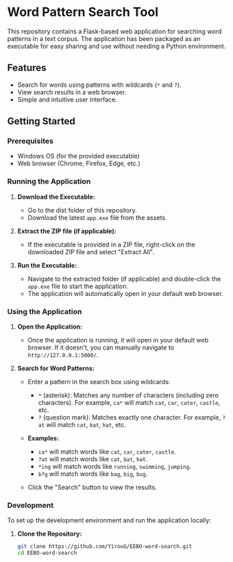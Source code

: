 # Word Pattern Search Tool

This repository contains a Flask-based web application for searching word patterns in a text corpus. The application has been packaged as an executable for easy sharing and use without needing a Python environment.

## Features

- Search for words using patterns with wildcards (`*` and `?`).
- View search results in a web browser.
- Simple and intuitive user interface.

## Getting Started

### Prerequisites

- Windows OS (for the provided executable)
- Web browser (Chrome, Firefox, Edge, etc.)

### Running the Application

1. **Download the Executable:**

   - Go to the dist folder of this repository.
   - Download the latest `app.exe` file from the assets.

2. **Extract the ZIP file (if applicable):**

   - If the executable is provided in a ZIP file, right-click on the downloaded ZIP file and select "Extract All".

3. **Run the Executable:**

   - Navigate to the extracted folder (if applicable) and double-click the `app.exe` file to start the application.
   - The application will automatically open in your default web browser.

### Using the Application

1. **Open the Application:**

   - Once the application is running, it will open in your default web browser. If it doesn't, you can manually navigate to `http://127.0.0.1:5000/`.

2. **Search for Word Patterns:**

   - Enter a pattern in the search box using wildcards:
     - `*` (asterisk): Matches any number of characters (including zero characters). For example, `ca*` will match `cat`, `car`, `cater`, `castle`, etc.
     - `?` (question mark): Matches exactly one character. For example, `?at` will match `cat`, `bat`, `hat`, etc.

   - **Examples:**
     - `ca*` will match words like `cat`, `car`, `cater`, `castle`.
     - `?at` will match words like `cat`, `bat`, `hat`.
     - `*ing` will match words like `running`, `swimming`, `jumping`.
     - `b?g` will match words like `bag`, `big`, `bug`.

   - Click the "Search" button to view the results.

### Development

To set up the development environment and run the application locally:

1. **Clone the Repository:**

   ```bash
   git clone https://github.com/YirouG/EEBO-word-search.git
   cd EEBO-word-search
